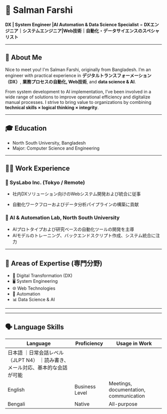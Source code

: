 # 💼 Salman Farshi

 **DX  | System Engineer |AI Automation & Data Science Specialist**
= **DXエンジニア｜システムエンジニア|Web技術｜自動化・データサイエンスのスペシャリスト**

---

## 📝 About Me

Nice to meet you! I'm Salman Farshi, originally from Bangladesh. I’m an engineer with practical experience in **デジタルトランスフォーメーション（DX）**, **業務プロセスの自動化, Web技術**, and **data science & AI**.

From system development to AI implementation, I’ve been involved in a wide range of solutions to improve operational efficiency and digitalize manual processes. I strive to bring value to organizations by combining **technical skills × logical thinking × integrity**.

---

## 🎓 Education

- North South University, Bangladesh
- Major: Computer Science and Engineering  
---

## 🧑‍💼 Work Experience

### 🏢 SysLabo Inc. (Tokyo / Remote)
- 社内DXソリューション向けのWebシステム開発および統合に従事

- 自動化ワークフローおよびデータ分析パイプラインの構築に貢献

### 🧪 AI & Automation Lab, North South University
- AIプロトタイプおよび研究ベースの自動化ツールの開発を主導
- AIモデルのトレーニング、バックエンドスクリプト作成、システム統合に注力

---

## 💼 Areas of Expertise (専門分野)

- 📌 Digital Transformation (DX)
- 🖥️ System Engineering
- 🌐 Web Technologies
- 🤖 Automation
- 📊 Data Science & AI
---


---

## 🗣️ Language Skills

| Language | Proficiency              | Usage in Work                          |
| -------- | ------------------------ | -------------------------------------- |
| 日本語   ｜日常会話レベル（JLPT N4）  ｜読み書き、メール対応、基本的な会話が可能  |
| English  | Business Level           | Meetings, documentation, communication |
| Bengali  | Native                   | All-purpose                            |



